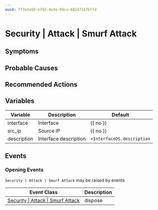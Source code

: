 ```yaml
---
uuid: f73e3a58-e792-4a3e-99ca-88247247bf7d
---
```

# Security | Attack | Smurf Attack

## Symptoms

## Probable Causes

## Recommended Actions

## Variables

Variable | Description | Default
--- | --- | ---
interface | Interface | {{ no }}
src_ip | Source IP | {{ no }}
description | Interface description | `=InterfaceDS.description`

## Events

### Opening Events
`Security | Attack | Smurf Attack` may be raised by events

Event Class | Description
--- | ---
[Security \| Attack \| Smurf Attack](../../../event-classes/security/attack/smurf-attack.md) | dispose
